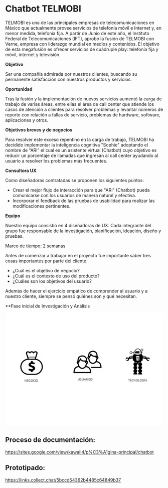 # Chatbot TELMOBI

TELMOBI es una de las principales empresas de telecomunicaciones en México que actualmente provee servicios de telefonía móvil e Internet y, en menor medida, telefonía fija. A partir de Junio de este año, el Instituto Federal de Telecomunicaciones (IFT), aprobó la fusión de TELMOBI con Verne, empresa con liderazgo mundial en medios y contenidos. El objetivo de esta megafusión es ofrecer servicios de cuádruple play: telefonía fija y móvil, internet y televisión.

**Objetivo**

Ser una compañía admirada por nuestros clientes, buscando su permanente satisfacción con nuestros productos y servicios.

**Oportunidad**

Tras la fusión y la implementación de nuevos servicios aumentó la carga de trabajo de varias áreas, entre ellas el área de call center que atiende los casos de atención a clientes para resolver problemas y levantar números de reporte con relación a fallas de servicio, problemas de hardware, software, aplicaciones y otros.

**Objetivos breves y de negocios**

Para resolver este exceso repentino en la carga de trabajo, TELMOBI ha decidido implementar la inteligencia cognitiva "Sophie" adoptando el nombre de “ARI” el cual es un asistente virtual (Chatbot) cuyo objetivo es reducir un porcentaje de llamadas que ingresan al call center ayudando al usuario a resolver los problemas más frecuentes.

**Consultora UX**

Como diseñadoras contratadas se proponen los siguientes puntos:

* Crear el mejor flujo de interacción para que "ARI" (Chatbot) pueda comunicarse con los usuarios de manera natural y efectiva.
* Incorporar el feedback de las pruebas de usabilidad para realizar las modificaciones pertinentes.


**Equipo**

Nuestro equipo consistió en 4 diseñadoras de UX. Cada integrante del grupo fue responsable de la investigación, planificación, ideación, diseño y pruebas.

Marco de tiempo: 2 semanas

Antes de comenzar a trabajar en el proyecto fue importante saber tres cosas importantes por parte del cliente:

* ¿Cuál es el objetivo de negocio?
* ¿Cuál es el contexto de uso del producto?
* ¿Cuáles son los objetivos del usuario?

Además de hacer el ejercicio empático de comprender al usuario y a nuestro cliente, siempre se pensó quiénes son y qué necesitan.

**Fase inicial de Investigación y Análisis

![Documentación](imagenes/objetivos.png)

## Proceso de documentación:
https://sites.google.com/view/kawaii4/p%C3%A1gina-principal/chatbot

##  Prototipado:
https://links.collect.chat/5bccd54362b4485c64849b37
